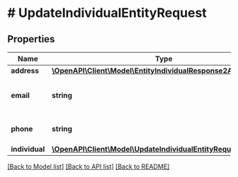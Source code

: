 # # UpdateIndividualEntityRequest

## Properties

Name | Type | Description | Notes
------------ | ------------- | ------------- | -------------
**address** | [**\OpenAPI\Client\Model\EntityIndividualResponse2Address**](EntityIndividualResponse2Address.md) |  | [optional]
**email** | **string** | An official email address of the entity | [optional]
**phone** | **string** | A phone number of the entity | [optional]
**individual** | [**\OpenAPI\Client\Model\UpdateIndividualEntityRequestIndividual**](UpdateIndividualEntityRequestIndividual.md) |  | [optional]

[[Back to Model list]](../../README.md#models) [[Back to API list]](../../README.md#endpoints) [[Back to README]](../../README.md)
